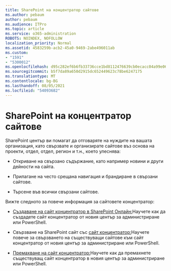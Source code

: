 ```yaml
---
title: SharePoint на концентратор сайтове
ms.author: pebaum
author: pebaum
ms.audience: ITPro
ms.topic: article
ms.service: o365-administration
ROBOTS: NOINDEX, NOFOLLOW
localization_priority: Normal
ms.assetid: 4583259b-acb2-45a0-9469-2abe496011ab
ms.custom:
- "1591"
- "5300012"
ms.openlocfilehash: d95c282ef6b6fb33736cce1bd8112476639cb0ecacc04a99e06869bf3feb830f
ms.sourcegitcommit: b5f7da89a650d2915dc652449623c78be6247175
ms.translationtype: MT
ms.contentlocale: bg-BG
ms.lasthandoff: 08/05/2021
ms.locfileid: "54093682"
---
```

# <a name="sharepoint-hub-sites-overview"></a>SharePoint на концентратор сайтове

SharePoint център ви помагат да отговаряте на нуждите на вашата организация, като свързвате и организирате сайтове въз основа на проекти, отдел, отдел, регион и т.н., което улеснява:

- Откриване на свързано съдържание, като например новини и други дейности на сайта.

- Прилагане на често срещана навигация и брандиране в свързани сайтове. 

- Търсене във всички свързани сайтове.

Вижте следното за повече информация за сайтовете концентратор:
- [Създаване на сайт концентратор в SharePoint Онлайн:](https://docs.microsoft.com/sharepoint/create-hub-site)Научете как да създадете сайт концентратор от новия център за администриране или PowerShell.

- Свързване на SharePoint сайт със [сайт концентратор:](https://support.office.com/article/associate-a-sharepoint-site-with-a-hub-site-ae0009fd-af04-4d3d-917d-88edb43efc05)Научете повече за свързването на съществуващи сайтове към сайт концентратор от новия център за администриране или PowerShell.

- [Премахване на сайт концентратор:](https://docs.microsoft.com/sharepoint/remove-hub-site)Научете как да премахнете съществуващ сайт концентратор в новия център за администриране или PowerShell.

